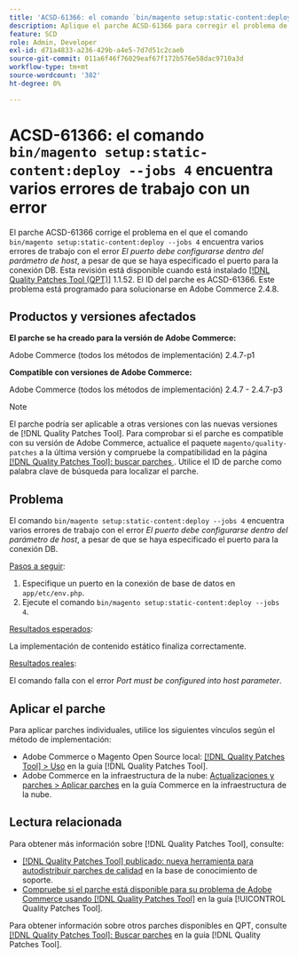```yaml
---
title: 'ACSD-61366: el comando `bin/magento setup:static-content:deploy —jobs 4` encuentra varios errores de trabajo con un error'
description: Aplique el parche ACSD-61366 para corregir el problema de Adobe Commerce en el que el comando `bin/magento setup:static-content:deploy —jobs 4` encuentra varios errores de trabajo con el error *Port debe configurarse dentro del parámetro host*, a pesar de especificar el puerto para la conexión DB.
feature: SCD
role: Admin, Developer
exl-id: d71a4833-a236-429b-a4e5-7d7d51c2caeb
source-git-commit: 011a6f46f76029eaf67f172b576e58dac9710a3d
workflow-type: tm+mt
source-wordcount: '382'
ht-degree: 0%

---
```


# ACSD-61366: el comando `bin/magento setup:static-content:deploy --jobs 4` encuentra varios errores de trabajo con un error

El parche ACSD-61366 corrige el problema en el que el comando `bin/magento setup:static-content:deploy --jobs 4` encuentra varios errores de trabajo con el error *El puerto debe configurarse dentro del parámetro de host*, a pesar de que se haya especificado el puerto para la conexión DB. Esta revisión está disponible cuando está instalado [[!DNL Quality Patches Tool (QPT)]](https://experienceleague.adobe.com/en/docs/commerce-operations/tools/quality-patches-tool/quality-patches-tool-to-self-serve-quality-patches) 1.1.52. El ID del parche es ACSD-61366. Este problema está programado para solucionarse en Adobe Commerce 2.4.8.

## Productos y versiones afectados

**El parche se ha creado para la versión de Adobe Commerce:**

Adobe Commerce (todos los métodos de implementación) 2.4.7-p1

**Compatible con versiones de Adobe Commerce:**

Adobe Commerce (todos los métodos de implementación) 2.4.7 - 2.4.7-p3

>[!NOTE]
>
>El parche podría ser aplicable a otras versiones con las nuevas versiones de [!DNL Quality Patches Tool]. Para comprobar si el parche es compatible con su versión de Adobe Commerce, actualice el paquete `magento/quality-patches` a la última versión y compruebe la compatibilidad en la página [[!DNL Quality Patches Tool]: buscar parches ](https://experienceleague.adobe.com/tools/commerce-quality-patches/index.html). Utilice el ID de parche como palabra clave de búsqueda para localizar el parche.

## Problema

El comando `bin/magento setup:static-content:deploy --jobs 4` encuentra varios errores de trabajo con el error *El puerto debe configurarse dentro del parámetro de host*, a pesar de que se haya especificado el puerto para la conexión DB.

<u>Pasos a seguir</u>:

1. Especifique un puerto en la conexión de base de datos en `app/etc/env.php`.
1. Ejecute el comando `bin/magento setup:static-content:deploy --jobs 4`.

<u>Resultados esperados</u>:

La implementación de contenido estático finaliza correctamente.

<u>Resultados reales</u>:

El comando falla con el error *Port must be configured into host parameter*.

## Aplicar el parche

Para aplicar parches individuales, utilice los siguientes vínculos según el método de implementación:

* Adobe Commerce o Magento Open Source local: [[!DNL Quality Patches Tool] > Uso](/help/tools/quality-patches-tool/usage.md) en la guía [!DNL Quality Patches Tool].
* Adobe Commerce en la infraestructura de la nube: [Actualizaciones y parches > Aplicar parches](https://experienceleague.adobe.com/docs/commerce-cloud-service/user-guide/develop/upgrade/apply-patches.html) en la guía Commerce en la infraestructura de la nube.

## Lectura relacionada

Para obtener más información sobre [!DNL Quality Patches Tool], consulte:

* [[!DNL Quality Patches Tool] publicado: nueva herramienta para autodistribuir parches de calidad](https://experienceleague.adobe.com/en/docs/commerce-operations/tools/quality-patches-tool/quality-patches-tool-to-self-serve-quality-patches) en la base de conocimiento de soporte.
* [Compruebe si el parche está disponible para su problema de Adobe Commerce usando [!DNL Quality Patches Tool]](/help/tools/quality-patches-tool/patches-available-in-qpt/check-patch-for-magento-issue-with-magento-quality-patches.md) en la guía [!UICONTROL Quality Patches Tool].


Para obtener información sobre otros parches disponibles en QPT, consulte [[!DNL Quality Patches Tool]: Buscar parches](https://experienceleague.adobe.com/tools/commerce-quality-patches/index.html) en la guía [!DNL Quality Patches Tool].
